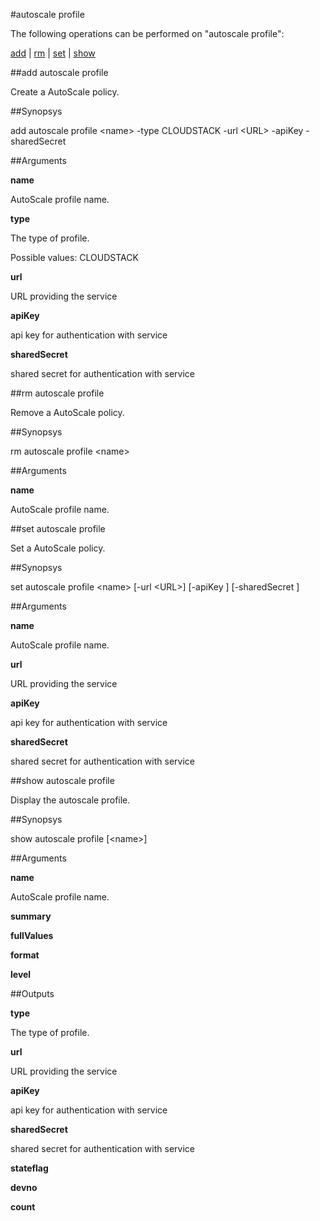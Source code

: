 #autoscale profile

The following operations can be performed on "autoscale profile":


[add](#add-autoscale-profile) | [rm](#rm-autoscale-profile) | [set](#set-autoscale-profile) | [show](#show-autoscale-profile)

##add autoscale profile

Create a AutoScale policy.


##Synopsys

add autoscale profile &lt;name> -type CLOUDSTACK -url &lt;URL> -apiKey  -sharedSecret 


##Arguments

<b>name</b>
AutoScale profile name.

<b>type</b>
The type of profile.
Possible values: CLOUDSTACK

<b>url</b>
URL providing the service

<b>apiKey</b>
api key for authentication with service

<b>sharedSecret</b>
shared secret for authentication with service



##rm autoscale profile

Remove a AutoScale policy.


##Synopsys

rm autoscale profile &lt;name>


##Arguments

<b>name</b>
AutoScale profile name.



##set autoscale profile

Set a AutoScale policy.


##Synopsys

set autoscale profile &lt;name> [-url &lt;URL>] [-apiKey ] [-sharedSecret ]


##Arguments

<b>name</b>
AutoScale profile name.

<b>url</b>
URL providing the service

<b>apiKey</b>
api key for authentication with service

<b>sharedSecret</b>
shared secret for authentication with service



##show autoscale profile

Display the autoscale profile.


##Synopsys

show autoscale profile [&lt;name>]


##Arguments

<b>name</b>
AutoScale profile name.

<b>summary</b>

<b>fullValues</b>

<b>format</b>

<b>level</b>



##Outputs

<b>type</b>
The type of profile.

<b>url</b>
URL providing the service

<b>apiKey</b>
api key for authentication with service

<b>sharedSecret</b>
shared secret for authentication with service

<b>stateflag</b>

<b>devno</b>

<b>count</b>



